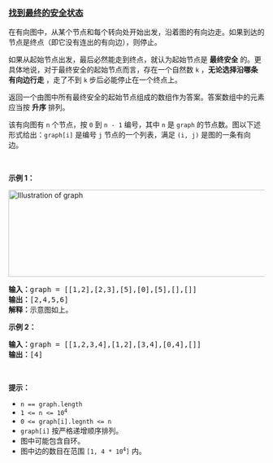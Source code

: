 ### [找到最终的安全状态](https://leetcode-cn.com/problems/find-eventual-safe-states)

<p>在有向图中，从某个节点和每个转向处开始出发，沿着图的有向边走。如果到达的节点是终点（即它没有连出的有向边），则停止。</p>

<p>如果从起始节点出发，最后必然能走到终点，就认为起始节点是 <strong>最终安全</strong> 的。更具体地说，对于最终安全的起始节点而言，存在一个自然数 <code>k</code> ，<strong>无论选择沿哪条有向边行走</strong> ，走了不到 <code>k</code> 步后必能停止在一个终点上。</p>

<p>返回一个由图中所有最终安全的起始节点组成的数组作为答案。答案数组中的元素应当按 <strong>升序</strong> 排列。</p>

<p>该有向图有 <code>n</code> 个节点，按 <code>0</code> 到 <code>n - 1</code> 编号，其中 <code>n</code> 是 <code>graph</code> 的节点数。图以下述形式给出：<code>graph[i]</code> 是编号 <code>j</code> 节点的一个列表，满足 <code>(i, j)</code> 是图的一条有向边。</p>

<p> </p>

<div class="original__bRMd">
<div>
<p><strong>示例 1：</strong></p>
<img alt="Illustration of graph" src="https://s3-lc-upload.s3.amazonaws.com/uploads/2018/03/17/picture1.png" style="height: 171px; width: 600px;" />
<pre>
<strong>输入：</strong>graph = [[1,2],[2,3],[5],[0],[5],[],[]]
<strong>输出：</strong>[2,4,5,6]
<strong>解释：</strong>示意图如上。
</pre>

<p><strong>示例 2：</strong></p>

<pre>
<strong>输入：</strong>graph = [[1,2,3,4],[1,2],[3,4],[0,4],[]]
<strong>输出：</strong>[4]
</pre>

<p> </p>

<p><strong>提示：</strong></p>

<ul>
	<li><code>n == graph.length</code></li>
	<li><code>1 <= n <= 10<sup>4</sup></code></li>
	<li><code>0 <= graph[i].legnth <= n</code></li>
	<li><code>graph[i]</code> 按严格递增顺序排列。</li>
	<li>图中可能包含自环。</li>
	<li>图中边的数目在范围 <code>[1, 4 * 10<sup>4</sup>]</code> 内。</li>
</ul>
</div>
</div>
